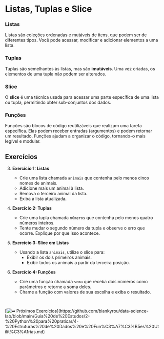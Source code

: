 # Listas, Tuplas e Slice

### Listas
Listas são coleções ordenadas e mutáveis de itens, que podem ser de diferentes tipos. Você pode acessar, modificar e adicionar elementos a uma lista.

### Tuplas
Tuplas são semelhantes às listas, mas são **imutáveis**. Uma vez criadas, os elementos de uma tupla não podem ser alterados.

### Slice
O **slice** é uma técnica usada para acessar uma parte específica de uma lista ou tupla, permitindo obter sub-conjuntos dos dados.

### Funções
Funções são blocos de código reutilizáveis que realizam uma tarefa específica. Elas podem receber entradas (argumentos) e podem retornar um resultado. Funções ajudam a organizar o código, tornando-o mais legível e modular.

## Exercícios
3. **Exercício 1: Listas**
   - Crie uma lista chamada `animais` que contenha pelo menos cinco nomes de animais. 
   - Adicione mais um animal à lista.
   - Remova o terceiro animal da lista.
   - Exiba a lista atualizada.

4. **Exercício 2: Tuplas**
   - Crie uma tupla chamada `números` que contenha pelo menos quatro números inteiros.
   - Tente mudar o segundo número da tupla e observe o erro que ocorre. Explique por que isso acontece.

5. **Exercício 3: Slice em Listas**
   - Usando a lista `animais`, utilize o slice para:
     - Exibir os dois primeiros animais.
     - Exibir todos os animais a partir da terceira posição.

6. **Exercício 4: Funções**
   - Crie uma função chamada `soma` que receba dois números como parâmetros e retorne a soma deles. 
   - Chame a função com valores de sua escolha e exiba o resultado.

<br>

[![➡ Próximos Exercícios](https://img.shields.io/badge/-%F0%9F%93%98_Acesse_Aqui_:_Pr%C3%B3ximos_Exerc%C3%ADcios_(Estruturas_de_Dados_e_Fun%C3%A7%C3%B5es_Utilit%C3%A1rias)-blue?style=for-the-badge&color=007BFF)](https://github.com/biankyrou/data-science-lab/blob/main/Guia%20de%20Estudos/2-%20Python%20para%20praticar/4-%20Estruturas%20de%20Dados%20e%20Fun%C3%A7%C3%B5es%20Utilit%C3%A1rias.md)
